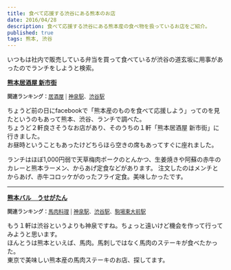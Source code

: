 ```yaml
---
title: 食べて応援する渋谷にある熊本のお店
date: 2016/04/28
description: 食べて応援する渋谷にある熊本産の食べ物を扱っているお店をご紹介。
published: true
tags: 熊本, 渋谷
---
```


いつもは社内で販売している弁当を買って食べているが渋谷の道玄坂に用事があったのでランチをしようと検索。  

<div class="tabelog">
<p><strong><a href="http://tabelog.com/tokyo/A1303/A130301/13136477/" target="_blank">熊本居酒屋 新市街</a></strong></p>
<script src="http://tabelog.com/badge/google_badge?escape=false&rcd=13136477" type="text/javascript" charset="utf-8"></script>
</div>
<p style="color:#444444; font-size:12px;">
<strong>関連ランキング：</strong><a href="http://tabelog.com/rstLst/izakaya/">居酒屋</a> | <a href="http://tabelog.com/tokyo/A1303/A130301/R5207/rstLst/">神泉駅</a>、<a href="http://tabelog.com/tokyo/A1303/A130301/R4698/rstLst/">渋谷駅</a>
</p>

ちょうど前の日にfacebookで「熊本産のものを食べて応援しよう」ってのを見たというのもあって熊本、渋谷、ランチで調べた。  
ちょうど２軒良さそうなお店があり、そのうちの１軒「熊本居酒屋 新市街」に行きました。  
お昼時ということもあったけどちらほら空きの席もあってすぐに座れました。  

ランチはほぼ1,000円弱で天草梅肉ポークのとんかつ、生姜焼きや阿蘇の赤牛のカレーと熊本ラーメン、からあげ定食などがあります。
注文したのはメンチとからあげ、赤牛コロッケがのったフライ定食。美味しかったです。

---

<div class="tabelog">
<p><strong><a href="http://tabelog.com/tokyo/A1303/A130301/13116295/" target="_blank">熊本バル　うせがたん</a></strong></p>
<script src="http://tabelog.com/badge/google_badge?escape=false&rcd=13116295" type="text/javascript" charset="utf-8"></script>
</div>
<p style="color:#444444; font-size:12px;">
<strong>関連ランキング：</strong><a href="http://tabelog.com/rstLst/RC999909/">馬肉料理</a> | <a href="http://tabelog.com/tokyo/A1303/A130301/R5207/rstLst/">神泉駅</a>、<a href="http://tabelog.com/tokyo/A1303/A130301/R4698/rstLst/">渋谷駅</a>、<a href="http://tabelog.com/tokyo/A1318/A131801/R4118/rstLst/">駒場東大前駅</a></p>

もう１軒は渋谷というよりも神泉ですね。ちょっと遠いけど機会を作って行ってみようと思います。  
ほんとうは熊本といえば、馬肉。馬刺しではなく馬肉のステーキが食べたかった。  
東京で美味しい熊本産の馬肉ステーキのお店、探してます。
